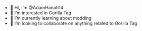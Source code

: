 - 👋 Hi, I’m @AdamHanafi14
- 👀 I’m interested in Gorilla Tag
- 🌱 I’m currently learning about modding
- 💞️ I’m looking to collaborate on anything related to Gorilla Tag


<!---

--->
